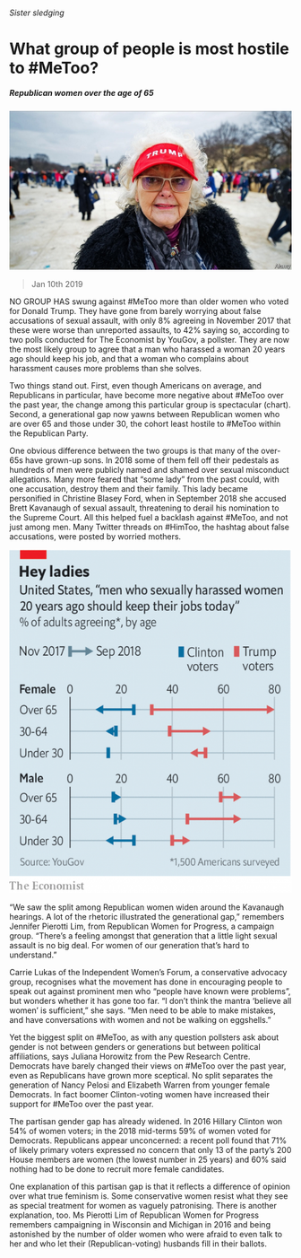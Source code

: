 ###### Sister sledging

# What group of people is most hostile to #MeToo? 

##### Republican women over the age of 65 

![image](images/20190112_usp001.jpg) 

> Jan 10th 2019 

 

NO GROUP HAS swung against #MeToo more than older women who voted for Donald Trump. They have gone from barely worrying about false accusations of sexual assault, with only 8% agreeing in November 2017 that these were worse than unreported assaults, to 42% saying so, according to two polls conducted for The Economist by YouGov, a pollster. They are now the most likely group to agree that a man who harassed a woman 20 years ago should keep his job, and that a woman who complains about harassment causes more problems than she solves. 

Two things stand out. First, even though Americans on average, and Republicans in particular, have become more negative about #MeToo over the past year, the change among this particular group is spectacular (chart). Second, a generational gap now yawns between Republican women who are over 65 and those under 30, the cohort least hostile to #MeToo within the Republican Party. 

One obvious difference between the two groups is that many of the over-65s have grown-up sons. In 2018 some of them fell off their pedestals as hundreds of men were publicly named and shamed over sexual misconduct allegations. Many more feared that “some lady” from the past could, with one accusation, destroy them and their family. This lady became personified in Christine Blasey Ford, when in September 2018 she accused Brett Kavanaugh of sexual assault, threatening to derail his nomination to the Supreme Court. All this helped fuel a backlash against #MeToo, and not just among men. Many Twitter threads on #HimToo, the hashtag about false accusations, were posted by worried mothers. 

![image](images/20190112_USC123.png) 

“We saw the split among Republican women widen around the Kavanaugh hearings. A lot of the rhetoric illustrated the generational gap,” remembers Jennifer Pierotti Lim, from Republican Women for Progress, a campaign group. “There’s a feeling amongst that generation that a little light sexual assault is no big deal. For women of our generation that’s hard to understand.” 

Carrie Lukas of the Independent Women’s Forum, a conservative advocacy group, recognises what the movement has done in encouraging people to speak out against prominent men who “people have known were problems”, but wonders whether it has gone too far. “I don’t think the mantra ‘believe all women’ is sufficient,” she says. “Men need to be able to make mistakes, and have conversations with women and not be walking on eggshells.” 

Yet the biggest split on #MeToo, as with any question pollsters ask about gender is not between genders or generations but between political affiliations, says Juliana Horowitz from the Pew Research Centre. Democrats have barely changed their views on #MeToo over the past year, even as Republicans have grown more sceptical. No split separates the generation of Nancy Pelosi and Elizabeth Warren from younger female Democrats. In fact boomer Clinton-voting women have increased their support for #MeToo over the past year. 

The partisan gender gap has already widened. In 2016 Hillary Clinton won 54% of women voters; in the 2018 mid-terms 59% of women voted for Democrats. Republicans appear unconcerned: a recent poll found that 71% of likely primary voters expressed no concern that only 13 of the party’s 200 House members are women (the lowest number in 25 years) and 60% said nothing had to be done to recruit more female candidates. 

One explanation of this partisan gap is that it reflects a difference of opinion over what true feminism is. Some conservative women resist what they see as special treatment for women as vaguely patronising. There is another explanation, too. Ms Pierotti Lim of Republican Women for Progress remembers campaigning in Wisconsin and Michigan in 2016 and being astonished by the number of older women who were afraid to even talk to her and who let their (Republican-voting) husbands fill in their ballots. 

